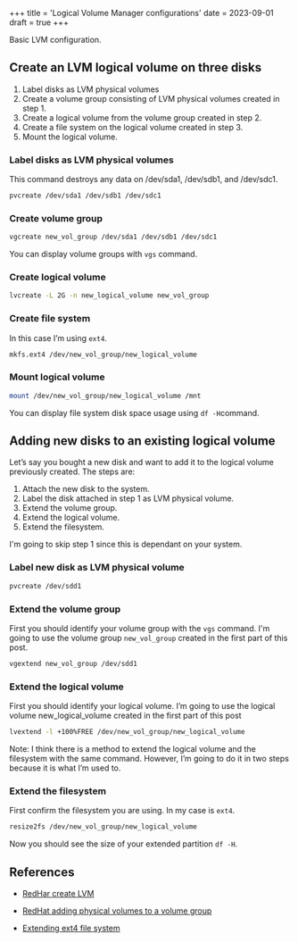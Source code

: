 +++
title = 'Logical Volume Manager configurations'
date = 2023-09-01
draft = true
+++

Basic LVM configuration.

## Create an LVM logical volume on three disks

1. Label disks as LVM physical volumes
2. Create a volume group consisting of LVM physical volumes created in step 1.
3. Create a logical volume from the volume group created in step 2.
4. Create a file system on the logical volume created in step 3.
5. Mount the logical volume.

### Label disks as LVM physical volumes

This command destroys any data on /dev/sda1, /dev/sdb1, and /dev/sdc1.

```bash
pvcreate /dev/sda1 /dev/sdb1 /dev/sdc1
```

### Create volume group

```bash
vgcreate new_vol_group /dev/sda1 /dev/sdb1 /dev/sdc1
```

You can display volume groups with `vgs` command.

### Create logical volume

```bash
lvcreate -L 2G -n new_logical_volume new_vol_group
```

### Create file system

In this case I’m using `ext4`.

```bash
mkfs.ext4 /dev/new_vol_group/new_logical_volume
```

### Mount logical volume

```bash
mount /dev/new_vol_group/new_logical_volume /mnt
```

You can display file system disk space usage using `df -H`command.

## Adding new disks to an existing logical volume

Let’s say you bought a new disk and want to add it to the logical volume previously created. The steps are:

1. Attach the new disk to the system.
2. Label the disk attached in step 1 as LVM physical volume.
3. Extend the volume group.
4. Extend the logical volume.
5. Extend the filesystem.

I'm going to skip step 1 since this is dependant on your system.

### Label new disk as LVM physical volume

```bash
pvcreate /dev/sdd1
```

### Extend the volume group

First you should identify your volume group with the `vgs` command. I'm going to use the volume group `new_vol_group` created in the first part of this post.

```bash
vgextend new_vol_group /dev/sdd1
```

### Extend the logical volume

First you should identify your logical volume. I’m going to use the logical volume new_logical_volume created in the first part of this post

```bash
lvextend -l +100%FREE /dev/new_vol_group/new_logical_volume
```

Note: I think there is a method to extend the logical volume and the filesystem with the same command. However, I’m going to do it in two steps because it is what I’m used to.

### Extend the filesystem

First confirm the filesystem you are using. In my case is `ext4`.

```bash
resize2fs /dev/new_vol_group/new_logical_volume
```

Now you should see the size of your extended partition `df -H`.

## References

- [RedHar create LVM](https://access.redhat.com/documentation/es-es/red_hat_enterprise_linux/7/html/logical_volume_manager_administration/lvm_examples?ref=denniscmartin.com)

- [RedHat adding physical volumes to a volume group](https://access.redhat.com/documentation/en-us/red_hat_enterprise_linux/6/html/logical_volume_manager_administration/vg_grow?ref=denniscmartin.com)

- [Extending ext4 file system](https://www.systutorials.com/extending-a-mounted-ext4-file-system-on-lvm-in-linux/?ref=denniscmartin.com)
